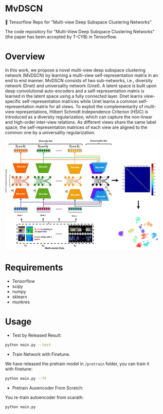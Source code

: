 # MvDSCN
:game_die: Tensorflow Repo for "Multi-view Deep Subspace Clustering Networks"


The code repository for "Multi-View Deep Subspace Clustering Networks" (the paper has been accepted by T-CYB) in Tensorflow.

# Overview

In this work, we propose a novel multi-view deep subspace clustering network (MvDSCN) by learning a multi-view self-representation matrix in an end to end manner. 
MvDSCN consists of two sub-networks, i.e., diversity network (Dnet) and universality network (Unet). 
A latent space is built upon deep convolutional auto-encoders and a self-representation matrix is learned in the latent space using a fully connected layer. 
Dnet learns view-specific self-representation matrices while Unet learns a common self-representation matrix for all views. 
To exploit the complementarity of multi-view representations, Hilbert Schmidt Independence Criterion (HSIC) is introduced as a diversity regularization, which can capture
the non-linear and high-order inter-view relations. 
As different views share the same label space, the self-representation matrices of each view are aligned to the common one by a universality regularization.


![MvDSCN](/FrameworkMvDSCN.png)


# Requirements

* Tensorflow 
* scipy
* numpy
* sklearn
* munkres

# Usage

*  Test by Released Result:

```bash
python main.py --test
```

*  Train Network with Finetune.

We have released the pretrain model in `/pretrain` folder, you can train it with finetune: 

```bash
python main.py --ft
```

* Pretrain Auoencoder From Scratch:

You re-train autoencoder from scarath:
```
python main.py
```
